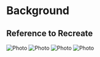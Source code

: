 # Background

## Reference to Recreate

![Photo](reference\20220820_115745.jpg)
![Photo](reference\20220820_115750.jpg)
![Photo](reference\20220820_115756.jpg)
![Photo](reference\20220820_120202.jpg)
